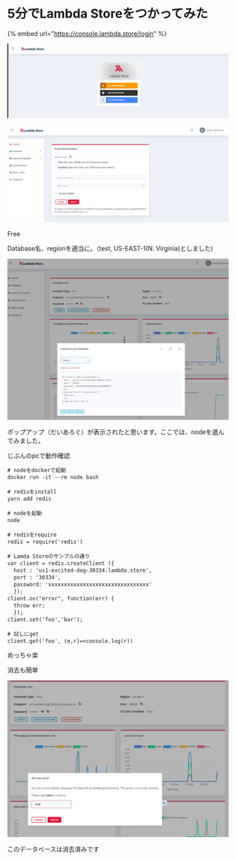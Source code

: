 # 5分でLambda Storeをつかってみた

{% embed url="https://console.lambda.store/login" %}

![&#x81EA;&#x5206;&#x306F;google&#x3067;&#x30ED;&#x30B0;&#x30A4;&#x30F3;&#x3057;&#x307E;&#x3057;&#x305F;](.gitbook/assets/image%20%284%29.png)

![&#x52DD;&#x624B;&#x306B;&#x8868;&#x793A;&#x3055;&#x308C;&#x308B;&#x306F;&#x305A;&#x3067;&#x3059;&#x304C;&#x3001;&#x305D;&#x3046;&#x3067;&#x306A;&#x3051;&#x308C;&#x3070;&#x3001;&#x53F3;&#x4E0A;&#x306E;&#x3000;+&#x3000;&#x3092;&#x62BC;&#x3057;&#x307E;&#x3057;&#x3087;&#x3046;](.gitbook/assets/image%20%2811%29.png)

Free

Database名、regionを適当に。（test, US-EAST-1\(N. Virginia\)としました\)

![&#x3053;&#x3093;&#x306A;&#x753B;&#x9762;&#x304C;&#x8868;&#x793A;&#x3055;&#x308C;&#x308B;&#x306E;&#x3067;&#x3001;password&#x306E;&#x4E0B;&#x306E;CONNECT&#x3092;&#x62BC;&#x3057;&#x307E;&#x3057;&#x3087;&#x3046;](.gitbook/assets/image%20%283%29.png)

ポップアップ（だいあろぐ）が表示されたと思います。ここでは、nodeを選んでみました。

じぶんのpcで動作確認

```text
# nodeをdockerで起動
docker run -it --rm node bash

# redisをinstall
yarn add redis

# nodeを起動
node

# redisをrequire
redis = require('redis')

# Lamda Storeのサンプルの通り
var client = redis.createClient ({
  host : 'us1-excited-dog-30334.lambda.store',
  port : '30334',
  password: 'xxxxxxxxxxxxxxxxxxxxxxxxxxxxxxxx'
  });
client.on("error", function(err) {
  throw err;
  });
client.set('foo','bar');

# 試しにget
client.get('foo', (e,r)=>console.log(r))
```

めっちゃ楽

消去も簡単

![](.gitbook/assets/image%20%287%29.png)

このデータベースは消去済みです

